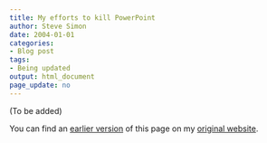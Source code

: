 ```yaml
---
title: My efforts to kill PowerPoint
author: Steve Simon
date: 2004-01-01
categories:
- Blog post
tags:
- Being updated
output: html_document
page_update: no
---
```


(To be added)

<!---More--->

You can find an [earlier version](http://www.pmean.com/04/powerpoint2.html) of this page on my [original website](http://www.pmean.com/original_site.html).
